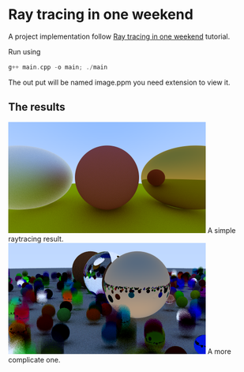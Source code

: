 # Ray tracing in one weekend
A project implementation follow [Ray tracing in one weekend](https://raytracing.github.io/books/RayTracingInOneWeekend.html) tutorial.

Run using
```c
g++ main.cpp -o main; ./main
```

The out put will be named image.ppm you need extension to view it.

## The results
![Picture of a simple ray tracing result](400x225simple.png)
A simple raytracing result.
![Picture of a not so simple ray tracing result](400x225withMotion.png)
A more complicate one.
